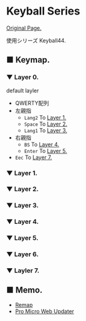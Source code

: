 # Keyball Series

[Original Page.](https://github.com/Yowkees/keyball)

使用シリーズ Keyball44.

## ■ Keymap.

### ▼ Layer 0.

default layler

* QWERTY配列
* 左親指
  * `Lang2` To [Layer 1.](#▼-layer-1.)
  * `Space` To [Layer 2.](#▼-layer-2.)
  * `Lang1` To [Layer 3.](#▼-layer-3.)
* 右親指
  * `BS` To [Layer 4.](#▼-layer-4.)
  * `Enter` To [Layer 5.](#▼-layer-5.)
* `Eec` To [Layer 7.](#▼-layer-7.)

### ▼ Layer 1.

### ▼ Layer 2.

### ▼ Layer 3.

### ▼ Layer 4.

### ▼ Layer 5.

### ▼ Layer 6.

### ▼ Layler 7.


## ■ Memo.

* [Remap](https://remap-keys.app/)
* [Pro Micro Web Updater](https://sekigon-gonnoc.github.io/promicro-web-updater/index.html)
